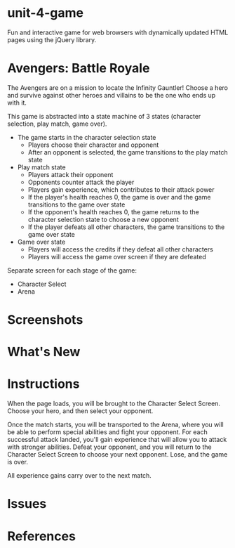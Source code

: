 # unit-4-game
Fun and interactive game for web browsers with dynamically updated HTML pages using the jQuery library.

# Avengers: Battle Royale

The Avengers are on a mission to locate the Infinity Gauntler! Choose a hero and survive against other heroes and villains to be the one who ends up with it.

This game is abstracted into a state machine of 3 states (character selection, play match, game over). 
- The game starts in the character selection state
    - Players choose their character and opponent
    - After an opponent is selected, the game transitions to the play match state
- Play match state
    - Players attack their opponent
    - Opponents counter attack the player
    - Players gain experience, which contributes to their attack power
    - If the player's health reaches 0, the game is over and the game transitions to the game over state
    - If the opponent's health reaches 0, the game returns to the character selection state to choose a new opponent
    - If the player defeats all other characters, the game transitions to the game over state
- Game over state
    - Players will access the credits if they defeat all other characters
    - Players will access the game over screen if they are defeated

Separate screen for each stage of the game:
- Character Select
- Arena

# Screenshots

# What's New

# Instructions

When the page loads, you will be brought to the Character Select Screen. Choose your hero, and then select your opponent. 

Once the match starts, you will be transported to the Arena, where you will be able to perform special abilities and fight your opponent. For each successful attack landed, you'll gain experience that will allow you to attack with stronger abilities. Defeat your opponent, and you will return to the Character Select Screen to choose your next opponent. Lose, and the game is over. 

All experience gains carry over to the next match.

# Issues

# References